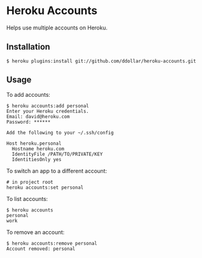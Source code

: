 # Heroku Accounts

Helps use multiple accounts on Heroku.

## Installation

    $ heroku plugins:install git://github.com/ddollar/heroku-accounts.git

## Usage

To add accounts:

    $ heroku accounts:add personal
    Enter your Heroku credentials.
    Email: david@heroku.com
    Password: ******

    Add the following to your ~/.ssh/config

    Host heroku.personal
      Hostname heroku.com
      IdentityFile /PATH/TO/PRIVATE/KEY
      IdentitiesOnly yes

To switch an app to a different account:

    # in project root
    heroku accounts:set personal

To list accounts:

    $ heroku accounts
    personal
    work

To remove an account:

    $ heroku accounts:remove personal
    Account removed: personal
